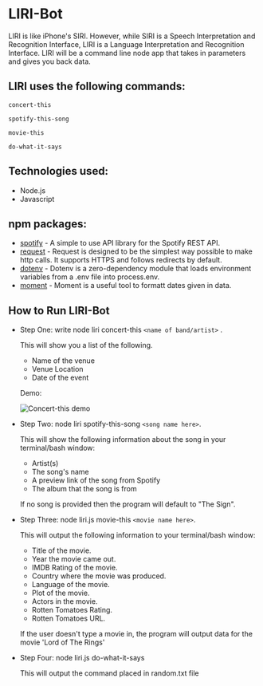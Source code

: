 # LIRI-Bot
LIRI is like iPhone's SIRI. However, while SIRI is a Speech Interpretation and Recognition Interface, LIRI is a Language Interpretation and Recognition Interface. LIRI will be a command line node app that takes in parameters and gives you back data.

## LIRI uses the following commands:
```
concert-this
```
```
spotify-this-song
```
```
movie-this
```
```
do-what-it-says
```

## Technologies used:

* Node.js
* Javascript

## npm packages: 
* [spotify](https://www.npmjs.com/package/node-spotify-api) - A simple to use API library for the Spotify REST API.
* [request](https://www.npmjs.com/package/request) - Request is designed to be the simplest way possible to make http calls. It supports HTTPS and follows redirects by default.
* [dotenv](https://www.npmjs.com/package/dotenv) - Dotenv is a zero-dependency module that loads environment variables from a .env file into process.env.
* [moment](https://www.npmjs.com/package/moment) - Moment is a useful tool to formatt dates given in data.

## How to Run LIRI-Bot

* Step One: write node liri concert-this ```<name of band/artist>``` .
	
	This will show you a list of the following.
	* Name of the venue
	* Venue Location
	* Date of the event
	
	Demo:

	![Concert-this demo]("https://media.giphy.com/media/XAwhs9UB5Py5nrVvL7/200w_d.gif")

* Step Two: node liri spotify-this-song ```<song name here>```.
	
	This will show the following information about the song in your terminal/bash window: 
	* Artist(s) 
	* The song's name 
	* A preview link of the song from Spotify 
	* The album that the song is from

	If no song is provided then the program will default to
	"The Sign".
* Step Three: node liri.js movie-this ```<movie name here>```.
	
	This will output the following information to your terminal/bash window:
	* Title of the movie.
	* Year the movie came out.
	* IMDB Rating of the movie.
	* Country where the movie was produced.
	* Language of the movie.
	* Plot of the movie.
	* Actors in the movie.
	* Rotten Tomatoes Rating.
	* Rotten Tomatoes URL.
	
	If the user doesn't type a movie in, the program will output data for the movie 'Lord of The Rings'

* Step Four: node liri.js do-what-it-says

	This will output the command placed in random.txt file

